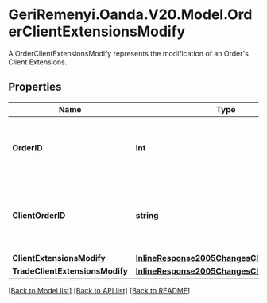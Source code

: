 # GeriRemenyi.Oanda.V20.Model.OrderClientExtensionsModify
A OrderClientExtensionsModify represents the modification of an Order's Client Extensions.
## Properties

Name | Type | Description | Notes
------------ | ------------- | ------------- | -------------
**OrderID** | **int** | The ID of the Order who&#39;s client extensions are to be modified. | [optional] 
**ClientOrderID** | **string** | The original Client ID of the Order who&#39;s client extensions are to be modified. | [optional] 
**ClientExtensionsModify** | [**InlineResponse2005ChangesClientExtensions**](InlineResponse2005ChangesClientExtensions.md) |  | [optional] 
**TradeClientExtensionsModify** | [**InlineResponse2005ChangesClientExtensions**](InlineResponse2005ChangesClientExtensions.md) |  | [optional] 

[[Back to Model list]](../README.md#documentation-for-models) [[Back to API list]](../README.md#documentation-for-api-endpoints) [[Back to README]](../README.md)

